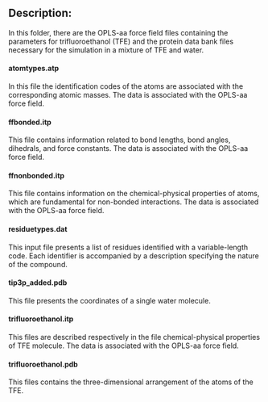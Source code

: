 ## Description:
In this folder, there are the OPLS-aa force field files containing the parameters for trifluoroethanol (TFE) and the protein data bank files necessary for the simulation in a mixture of TFE and water.
#### atomtypes.atp
In this file the identification codes of the atoms are associated with the corresponding atomic masses.
The data is associated with the OPLS-aa force field.
#### ffbonded.itp
This file contains information related to bond lengths, bond angles, dihedrals, and force constants.
The data is associated with the OPLS-aa force field.
#### ffnonbonded.itp
This file contains information on the chemical-physical properties of atoms, which are fundamental for non-bonded interactions.
The data is associated with the OPLS-aa force field.
#### residuetypes.dat
This input file presents a list of residues identified with a variable-length code. Each identifier is accompanied by a description specifying the nature of the compound.
#### tip3p_added.pdb
This file presents the coordinates of a single water molecule.
#### trifluoroethanol.itp
This files are described respectively in the file chemical-physical properties of TFE molecule.
The data is associated with the OPLS-aa force field.
#### trifluoroethanol.pdb
This files contains the three-dimensional arrangement of the atoms of the TFE.
